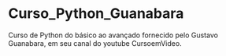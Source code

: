 # Curso_Python_Guanabara
Curso de Python do básico ao avançado fornecido pelo Gustavo Guanabara, em seu canal do youtube CursoemVideo.
